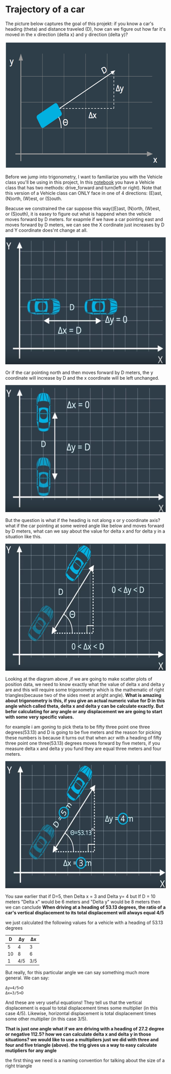 # Trajectory of a car
The picture below captures the goal of this projekt: if you know a car's heading (theta) and distance traveled (D), how can we figure out how far it's moved in the x direction (delta x) and y direction (delta y)?

<p align="center">
<img src="./img/1.PNG" width="593" height="397" alt=" how far it's moved in the x direction (delta x) and y direction (delta y)" />
<p align="center">

Before we jump into trigonometry, I want to familiarize you with the Vehicle class you'll be using in this project, In this [notebook](https://github.com/A2Amir/Trajectory-of-a-car/blob/master/motion%20in%20general.ipynb) you have a Vehicle class that has two methods: drive_forward and turn(left or right). Note that this version of a Vehicle class can ONLY face in one of 4 directions: (E)ast, (N)orth, (W)est, or (S)outh.

Beacuse we constrained the car suppose this way((E)ast, (N)orth, (W)est, or (S)outh), it is easey to figure out what is happend when the vehicle moves forward by D meters. for exapmle if we have a car pointing east and moves forward by D meters, we can see the X cordinate just increases by D and Y coordinate does'nt change at all.

<p align="right">
<img src="./img/2.PNG" width="593" height="397" alt="the vehicle moves forward by D meters " />
<p align="right">
 
Or if the car pointing north and then moves forward by D meters, the y coordinate will increase by D and the x coordinate will be left unchanged.
<p align="right">
<img src="./img/3.PNG" width="593" height="397" alt="the vehicle moves forward by D meters" />
<p align="right">
 
But the question is what if the heading is not along x or y coordinate axis? what if the car pointing at some weired angle like below and moves forward by D meters, what can we say about the value for delta x and for delta y in a situation like this.

<p align="right">
<img src="./img/4.PNG" width="593" height="397" alt="the car pointing at some weired angle" />
<p align="right">
 
Looking at the diagram above ,if we are going to make scatter plots of position data, we need to know exactly what the value of delta x and delta y are and this will require some trigonometry which is the mathematic of right triangles(because two of the sides meet at aright angle).
**What is amazing about trigonometry is this, if you give an actual numeric value for D in this angle which called theta, delta x and delta y can be calculate exactly. But befor calculating for any angle or any displacement we are going to start with some very specific values.**

for example i am goning to pick theta to be fifty three point one three degrees(53.13) and D is going to be five meters and the reason for picking these numbers is because it turns out that when acr with a heading of fifty three point one three(53.13) degrees moves forward by five meters, if you measure delta x and delta y  you fund they are equal three meters and four meters.
<p align="right">
<img src="./img/5.PNG" width="593" height="397" alt="a heading of fifty three point one three(53.13)" />
<p align="right">
 
 You saw earlier that if D=5, then Delta x = 3 and Delta y= 4 but If D = 10 meters "Delta x" would be 6 meters and "Delta y"  would be 8 meters then we can canclude 
**When driving at a heading of 53.13 degrees, the ratio of a car's vertical displacement to its total displacement will always equal 4/5**

we just calculated the following values for a vehicle with a heading of 53.13 degrees

        
 | D   | Δy | Δx|
 | --  | -- |-- |
 | 5 |	4 	|3|
 |10| 8 	|6|
 |1 |4/5	|3/5|

But really, for this particular angle we can say something much more general. We can say:

    Δy=4/5×D
    Δx=3/5×D

And these are very useful equations! They tell us that the vertical displacement is equal to total displacement times some multiplier (in this case 4/5). Likewise, horizontal displacement is total displacement times some other multiplier (in this case 3/5).
 
**That is just one angle what if we are driving with a heading of 27.2 degree or negative 112.5? how we can calculate delta x and delta y in those situations? we would like to use a multipliers just we did with three and four and five triangle (above). the trig gives us a way to easy calculate mutipliers for any angle**


the first thing we need is a naming convention for talking about the size of a right triangle

